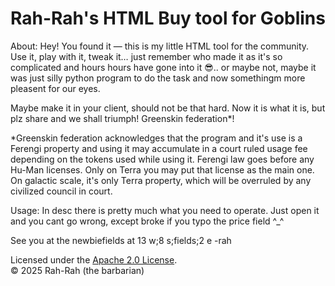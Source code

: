 # Rah-Rah's HTML Buy tool for Goblins

About:
Hey! You found it — this is my little HTML tool for the community.  
Use it, play with it, tweak it… just remember who made it as it's so complicated and hours hours have gone into it 😎.. or maybe not, maybe it was just silly python program to do the task and now somethingm more pleasent for our eyes.

Maybe make it in your client, should not be that hard. Now it is what it is, but plz share and we shall triumph! Greenskin federation*! 

*Greenskin federation acknowledges that the program and it's use is a Ferengi property and using it may accumulate in a court ruled usage fee depending on the tokens used while using it. Ferengi law goes before any Hu-Man licenses. Only on Terra you may put that license as the main one. On galactic scale, it's only Terra property, which will be overruled by any civilized council in court.

Usage:
In desc there is pretty much what you need to operate. Just open it and you cant go wrong, except broke if you typo the price field ^_^


See you at the newbiefields at 13 w;8 s;fields;2 e
-rah

Licensed under the [Apache 2.0 License](LICENSE).  
© 2025 Rah-Rah (the barbarian)
